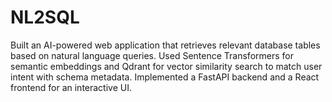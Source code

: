 # NL2SQL
Built an AI-powered web application that retrieves relevant database tables based on natural language queries. Used Sentence Transformers for semantic embeddings and Qdrant for vector similarity search to match user intent with schema metadata. Implemented a FastAPI backend and a React frontend for an interactive UI.
